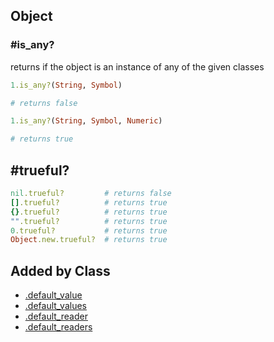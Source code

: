 ## Object

### #is_any?
returns if the object is an instance of any of the given classes

```ruby
1.is_any?(String, Symbol)

# returns false
```

```ruby
1.is_any?(String, Symbol, Numeric)

# returns true
```

## #trueful?

```ruby
nil.trueful?         # returns false
[].trueful?          # returns true
{}.trueful?          # returns true
"".trueful?          # returns true
0.trueful?           # returns true
Object.new.trueful?  # returns true
```

## Added by Class
- [.default_value](CLASS_README.md#default_value)
- [.default_values](CLASS_README.md#default_values)
- [.default_reader](CLASS_README.md#default_reader)
- [.default_readers](CLASS_README.md#default_readers)

